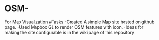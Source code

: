 # OSM-
For Map Visualization 
#Tasks
-Created A simple Map site hosted on github page.
-Used Mapbox GL to render OSM features with icon.
-Ideas for making the site configurable is in the wiki page of this repository
